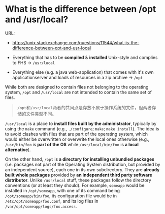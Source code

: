 # What is the difference between /opt and /usr/local?

URL:

- https://unix.stackexchange.com/questions/11544/what-is-the-difference-between-opt-and-usr-local


- Everything that has to be **compiled** & **installed** Unix-style and complies to FHS -> `/usr/local`
- Everything else (e.g. a java web-application) that comes with it's own applicationserver and loads of resources in a zip archive -> `/opt`

While both are designed to contain files not belonging to the operating system, `/opt` and `/usr/local` are not intended to contain the same set of files.

> `/opt`和`/usr/local`两者的共同点是存放不属于操作系统的文件，但两者存储的文件类型不同。

`/usr/local` is a place to **install files built by the administrator**, typically by using the `make` command (e.g., `./configure`; `make`; `make install`). The idea is to avoid clashes with files that are part of the operating system, which would either be overwritten or overwrite the local ones otherwise (e.g., `/usr/bin/foo` is **part of the OS** while `/usr/local/bin/foo` is **a local alternative**).


On the other hand, `/opt` is **a directory for installing unbundled packages** (i.e. packages not part of the Operating System distribution, but provided by an independent source), each one in its own subdirectory. They are **already built whole packages** provided by **an independent third party software distributor**. Unlike `/usr/local` stuff, these packages follow the directory conventions (or at least they should). For example, `someapp` would be installed in `/opt/someapp`, with one of its command being `/opt/someapp/bin/foo`, its configuration file would be in `/etc/opt/someapp/foo.conf`, and its log files in `/var/opt/someapp/logs/foo.access`.




